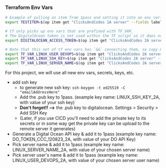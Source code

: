 
###  Terraform Env Vars


```bash
# Example of pulling an item from 1pass and setting it into an env var.
export TESTITEM=$(op item get "ClicksAndCodes 1A server" --fields label=testItem)
```

```bash
# tf only picks up env vars that are prefixed with TF_VAR_
# The DigitalOcean token is not used within the TF script so it does not need the TF_VAR_ prefix.
export DIGITALOCEAN_ACCESS_TOKEN=$(op item get "ClicksAndCodes 2A server" --fields label=DO_TOKEN_CCC_120823_2A)

# Note that this set of tf env vars has `&&` connecting them, so copy & paste them as a block.
export TF_VAR_LINUX_USER_DEVOPS=$(op item get "ClicksAndCodes 2A server" --fields label=LINUX_USER_DEVOPS_2A) &&
export TF_VAR_LINUX_SSH_KEY=$(op item get "ClicksAndCodes 2A server" --fields label=LINUX_SSH_KEY_2A) &&
export TF_VAR_LINUX_SERVER_NAME=$(op item get "ClicksAndCodes 2A server" --fields label=LINUX_SERVER_NAME_2A)

```


For this project, we will use all new env vars, secrets, keys, etc.

- add ssh key
  - to generate new ssh key: `ssh-keygen -t ed25519 -C "emailAddressHere"`
  - Add the .pub key to 1pass. (example key name: LINUX_SSH_KEY_2A, with value of your ssh key)
  - **Don't forget!! -->** the .pub key to digitalocean.  Settings > Security > Add SSH Key
  - (Later, if you use CICD you'll need to add the private key to its secrets or in some way get the private key can be upload to the remote server it generates)
- Generate a Digital Ocean API key & add it to 1pass (example key name: DO_TOKEN_CCC_120823_2A, with value of your DO API Key)
- Pick server name & add it to 1pass (example key name: LINUX_SERVER_NAME_2A, with value of your chosen server name)
- Pick server user's name & add it to 1pass (example key name: LINUX_USER_DEVOPS_2A, with value of your chosen server user name)


